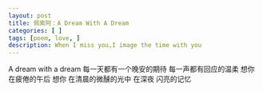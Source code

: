 ```yaml
---
layout: post
title: 佩索阿：A Dream With A Dream 
categories: [ ]
tags: [poem, love, ]
description: When I miss you,I image the time with you
---
```




A dream with a dream
每一天都有一个晚安的期待
每一声都有回应的温柔
想你 在疲倦的午后 
想你 在清晨的微醺的光中
在深夜 闪亮的记忆
